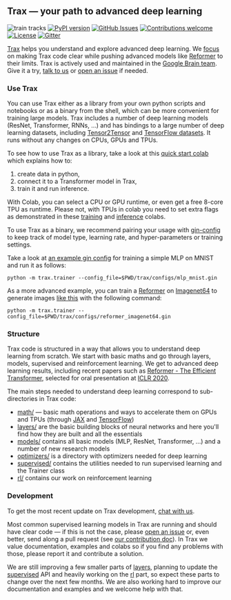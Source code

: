 ## Trax &mdash; your path to advanced deep learning

![train tracks](https://images.pexels.com/photos/461772/pexels-photo-461772.jpeg?dl&fit=crop&crop=entropy&w=32&h=21)
[![PyPI
version](https://badge.fury.io/py/trax.svg)](https://badge.fury.io/py/trax)
[![GitHub
Issues](https://img.shields.io/github/issues/google/trax.svg)](https://github.com/google/trax/issues)
[![Contributions
welcome](https://img.shields.io/badge/contributions-welcome-brightgreen.svg)](CONTRIBUTING.md)
[![License](https://img.shields.io/badge/License-Apache%202.0-brightgreen.svg)](https://opensource.org/licenses/Apache-2.0)
[![Gitter](https://img.shields.io/gitter/room/nwjs/nw.js.svg)](https://gitter.im/trax-ml/community)


[Trax](https://github.com/google/trax) helps you understand and explore advanced deep learning.
We [focus](#structure) on making Trax code clear while pushing advanced models like
[Reformer](https://github.com/google/trax/tree/master/trax/models/reformer) to their limits.
Trax is actively used and maintained in the [Google Brain team](https://research.google.com/teams/brain/).
Give it a try, [talk to us](https://gitter.im/trax-ml/community)
or [open an issue](https://github.com/google/trax/issues) if needed.


### Use Trax

You can use Trax either as a library from your own python scripts and notebooks
or as a binary from the shell, which can be more convenient for training large models.
Trax includes a number of deep learning models (ResNet, Transformer, RNNs, ...)
and has bindings to a large number of deep learning datasets, including
[Tensor2Tensor](https://github.com/tensorflow/tensor2tensor) and [TensorFlow datasets](https://www.tensorflow.org/datasets/catalog/overview).
It runs without any changes on CPUs, GPUs and TPUs.

To see how to use Trax as a library, take a look at this [quick start colab](https://colab.research.google.com/github/google/trax/blob/master/trax/intro.ipynb)
which explains how to:
1. create data in python,
2. connect it to a Transformer model in Trax,
3. train it and run inference.

With Colab, you can select a CPU or GPU runtime, or even get a free 8-core TPU as
runtime. Please not, with TPUs in colab you need to set extra flags as demonstrated in these
[training](https://colab.research.google.com/github/google/trax/blob/master/trax/models/reformer/text_generation.ipynb)
and [inference](https://colab.research.google.com/github/google/trax/blob/master/trax/models/reformer/image_generation.ipynb) colabs.

To use Trax as a binary, we recommend pairing your usage with [gin-config](https://github.com/google/gin-config)
to keep track of model type, learning rate, and hyper-parameters or training settings.

Take a look at [an example gin config](https://github.com/google/trax/blob/master/trax/configs/mlp_mnist.gin)
 for training a simple MLP on MNIST and run it as follows:

```
python -m trax.trainer --config_file=$PWD/trax/configs/mlp_mnist.gin
```

As a more advanced example, you can train a [Reformer](https://github.com/google/trax/tree/master/trax/models/reformer)
on [Imagenet64](https://arxiv.org/abs/1707.08819) to generate images [like this](https://colab.research.google.com/github/google/trax/blob/master/trax/models/reformer/image_generation.ipynb)
with the following command:

```
python -m trax.trainer --config_file=$PWD/trax/configs/reformer_imagenet64.gin
```

### Structure

Trax code is structured in a way that allows you to understand deep learning
from scratch. We start with basic maths and go through layers, models,
supervised and reinforcement learning. We get to advanced deep learning
results, including recent papers such as [Reformer - The Efficient Transformer](https://arxiv.org/abs/2001.04451),
selected for oral presentation at [ICLR 2020](https://iclr.cc/Conferences/2020/).

The main steps needed to understand deep learning correspond to sub-directories
in Trax code:

* [math/](https://github.com/google/trax/tree/master/trax/math) &mdash; basic math operations and ways to accelerate them on GPUs and TPUs (through [JAX](https://github.com/google/jax) and [TensorFlow](https://www.tensorflow.org/))
* [layers/](https://github.com/google/trax/tree/master/trax/layers) are the basic building blocks of neural networks and here you'll find how they are built and all the essentials
* [models/](https://github.com/google/trax/tree/master/trax/models) contains all basic models (MLP, ResNet, Transformer, ...) and a number of new research models
* [optimizers/](https://github.com/google/trax/tree/master/trax/optimizers) is a directory with optimizers needed for deep learning
* [supervised/](https://github.com/google/trax/tree/master/trax/supervised) contains the utilities needed to run supervised learning and the Trainer class
* [rl/](https://github.com/google/trax/tree/master/trax/rl) contains our work on reinforcement learning

### Development

To get the most recent update on Trax development, [chat with us](https://gitter.im/trax-ml/community).

Most common supervised learning models in Trax are running and should have clear
code &mdash; if this is not the case, please [open an issue](https://github.com/google/trax/issues)
or, even better, send along a pull request (see [our contribution doc](CONTRIBUTING.md)).
In Trax we value documentation, examples and colabs so if you find any
problems with those, please report it and contribute a solution.

We are still improving a few smaller parts of [layers](https://github.com/google/trax/tree/master/trax/layers),
planning to update the [supervised](https://github.com/google/trax/tree/master/trax/supervised) API and
heavily working on the [rl](https://github.com/google/trax/tree/master/trax/rl) part,
so expect these parts to change over the next few months. We are also working hard
to improve our documentation and examples and we welcome help with that.
